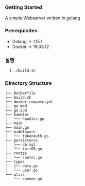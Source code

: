 


### Getting Started
A simple Webserver written in golang

### Prerequisites
* Golang -> 1.15.1
* Docker -> 19.03.12


### 실행
```bash
  $ ./build.sh
```

### Directory Structure
```
├── Dockerfile
├── build.sh
├── docker-compose.yml
├── go.mod
├── go.sum
├── handler
│   └── handler.go
├── main
├── main.go
├── middleware
│   └── tokenAuth.go
├── persistence
│   ├── db.sql
│   └── initDB.go
├── routes
│   └── router.go
├── types
│   ├── data.go
│   └── user.go
└── utils
    └── common.go


